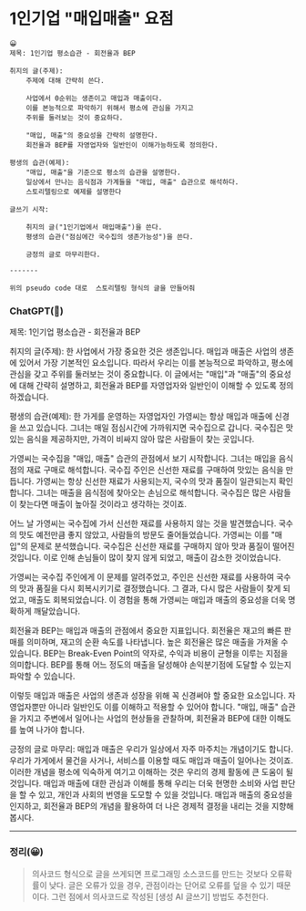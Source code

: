 # 1인기업 "매입매출" 요점

```
😀
제목: 1인기업 평소습관 - 회전율과 BEP  

취지의 글(주제):
	주제에 대해 간략히 쓴다. 

	사업에서 0순위는 생존이고 매입과 매출이다. 
	이를 본능적으로 파악하기 위해서 평소에 관심을 가지고
	주위를 둘러보는 것이 중요하다. 

	"매입, 매출"의 중요성을 간략히 설명한다. 
	회전율과 BEP를 자영업자와 일반인이 이해가능하도록 정의한다. 

평생의 습관(예제):
	"매입, 매출"을 기준으로 평소의 습관을 설명한다. 
	일상에서 만나는 음식점과 가계들을 "매입, 매출" 습관으로 해석하다. 
	스토리텔링으로 예제를 설명한다

글쓰기 시작:

	취지의 글("1인기업에서 매입매출")을 쓴다. 
	평생의 습관("점심에간 국수집의 생존가능성")을 쓴다. 

	긍정의 글로 마무리한다. 

-------

위의 pseudo code 대로  스토리텔링 형식의 글을 만들어줘
```

### ChatGPT(🤖)

제목: 1인기업 평소습관 - 회전율과 BEP

취지의 글(주제):
한 사업에서 가장 중요한 것은 생존입니다. 매입과 매출은 사업의 생존에 있어서 가장 기본적인 요소입니다. 따라서 우리는 이를 본능적으로 파악하고, 평소에 관심을 갖고 주위를 둘러보는 것이 중요합니다. 이 글에서는 "매입"과 "매출"의 중요성에 대해 간략히 설명하고, 회전율과 BEP를 자영업자와 일반인이 이해할 수 있도록 정의하겠습니다.

평생의 습관(예제):
한 가게를 운영하는 자영업자인 가영씨는 항상 매입과 매출에 신경을 쓰고 있습니다. 그녀는 매일 점심시간에 가까워지면 국수집으로 갑니다. 국수집은 맛있는 음식을 제공하지만, 가격이 비싸지 않아 많은 사람들이 찾는 곳입니다.

가영씨는 국수집을 "매입, 매출" 습관의 관점에서 보기 시작합니다. 그녀는 매입을 음식점의 재료 구매로 해석합니다. 국수집 주인은 신선한 재료를 구매하여 맛있는 음식을 만듭니다. 가영씨는 항상 신선한 재료가 사용되는지, 국수의 맛과 품질이 일관되는지 확인합니다. 그녀는 매출을 음식점에 찾아오는 손님으로 해석합니다. 국수집은 많은 사람들이 찾는다면 매출이 높아질 것이라고 생각하는 것이죠.

어느 날 가영씨는 국수집에 가서 신선한 재료를 사용하지 않는 것을 발견했습니다. 국수의 맛도 예전만큼 좋지 않았고, 사람들의 방문도 줄어들었습니다. 가영씨는 이를 "매입"의 문제로 분석했습니다. 국수집은 신선한 재료를 구매하지 않아 맛과 품질이 떨어진 것입니다. 이로 인해 손님들이 많이 찾지 않게 되었고, 매출이 감소한 것이었습니다.

가영씨는 국수집 주인에게 이 문제를 알려주었고, 주인은 신선한 재료를 사용하여 국수의 맛과 품질을 다시 회복시키기로 결정했습니다. 그 결과, 다시 많은 사람들이 찾게 되었고, 매출도 회복되었습니다. 이 경험을 통해 가영씨는 매입과 매출의 중요성을 더욱 명확하게 깨달았습니다.

회전율과 BEP는 매입과 매출의 관점에서 중요한 지표입니다. 회전율은 재고의 빠른 판매를 의미하며, 재고의 순환 속도를 나타냅니다. 높은 회전율은 많은 매출을 가져올 수 있습니다. BEP는 Break-Even Point의 약자로, 수익과 비용이 균형을 이루는 지점을 의미합니다. BEP를 통해 어느 정도의 매출을 달성해야 손익분기점에 도달할 수 있는지 파악할 수 있습니다.

이렇듯 매입과 매출은 사업의 생존과 성장을 위해 꼭 신경써야 할 중요한 요소입니다. 자영업자뿐만 아니라 일반인도 이를 이해하고 적용할 수 있어야 합니다. "매입, 매출" 습관을 가지고 주변에서 일어나는 사업의 현상들을 관찰하며, 회전율과 BEP에 대한 이해도를 높여 나가야 합니다.

긍정의 글로 마무리:
매입과 매출은 우리가 일상에서 자주 마주치는 개념이기도 합니다. 우리가 가게에서 물건을 사거나, 서비스를 이용할 때도 매입과 매출이 일어나는 것이죠. 이러한 개념을 평소에 익숙하게 여기고 이해하는 것은 우리의 경제 활동에 큰 도움이 될 것입니다. 매입과 매출에 대한 관심과 이해를 통해 우리는 더욱 현명한 소비와 사업 판단을 할 수 있고, 개인과 사회의 번영을 도모할 수 있을 것입니다. 매입과 매출의 중요성을 인지하고, 회전율과 BEP의 개념을 활용하여 더 나은 경제적 결정을 내리는 것을 지향해봅시다.


----

### 정리(😀)
> 의사코드 형식으로 글을 쓰게되면 프로그래밍 소스코드를 만드는 것보다 오류확률이 낮다. 글은 오류가 있을 경우, 관점이라는 단어로 오류를 덮을 수 있기 때문이다. 그런 점에서 의사코드로 작성된 [생성 AI 글쓰기] 방법도 추천한다. 